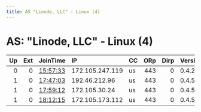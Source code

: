 ```yaml
---
title: AS "Linode, LLC" - Linux (4)
---
```


# AS: "Linode, LLC" - Linux (4)

|   Up |   Ext | JoinTime                                                                                              | IP              | CC   |   ORp |   Dirp | Version   | Contact               | Nickname        |   eFamMembers |
|-----:|------:|:------------------------------------------------------------------------------------------------------|:----------------|:-----|------:|-------:|:----------|:----------------------|:----------------|--------------:|
|    0 |     0 | [15:57:33](https://nusenu.github.io/OrNetStats/w/relay/141C7152DE6D691E100EBF3C783BFE9E9419A6E0.html) | 172.105.247.119 | us   |   443 |      0 | 0.4.2.7   | maurice.dibbets@ru.nl | relayDoSproject |             1 |
|    1 |     0 | [17:47:03](https://nusenu.github.io/OrNetStats/w/relay/5BD87E0045E7F977DC857C83CDD635D05494A3B4.html) | 192.46.212.96   | us   |   443 |      0 | 0.4.5.10  | None                  | Unnamed         |             1 |
|    1 |     0 | [17:59:12](https://nusenu.github.io/OrNetStats/w/relay/D9E1A6BD952B10CD0274D0741DA80F7313902E15.html) | 172.105.30.24   | us   |   443 |      0 | 0.4.5.10  | None                  | Unnamed         |             1 |
|    1 |     0 | [18:12:15](https://nusenu.github.io/OrNetStats/w/relay/0FADC004B23F82B75E5D2026E2965CE8D58C13B1.html) | 172.105.173.112 | us   |   443 |      0 | 0.4.5.10  | None                  | Unnamed         |             1 |
